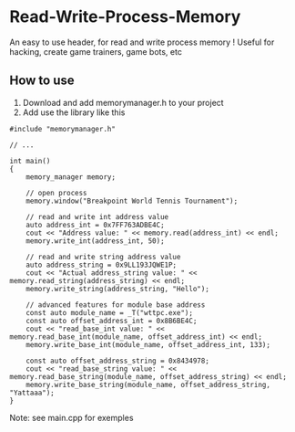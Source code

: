 # Read-Write-Process-Memory

An easy to use header, for read and write process memory ! 
Useful for hacking, create game trainers, game bots, etc


## How to use
1. Download and add memorymanager.h to your project
2. Add use the library like this

```
#include "memorymanager.h"

// ...

int main()
{
	memory_manager memory;
	
	// open process
	memory.window("Breakpoint World Tennis Tournament");
	
	// read and write int address value
	auto address_int = 0x7FF763ADBE4C;
	cout << "Address value: " << memory.read(address_int) << endl;
	memory.write_int(address_int, 50);

	// read and write string address value
	auto address_string = 0x9LL193JQWE1P;
	cout << "Actual address_string value: " << memory.read_string(address_string) << endl;
	memory.write_string(address_string, "Hello");
	
	// advanced features for module base address
	const auto module_name = _T("wttpc.exe");
	const auto offset_address_int = 0x8B6BE4C;
	cout << "read_base_int value: " << memory.read_base_int(module_name, offset_address_int) << endl;
	memory.write_base_int(module_name, offset_address_int, 133);

	const auto offset_address_string = 0x8434978;
	cout << "read_base_string value: " << memory.read_base_string(module_name, offset_address_string) << endl;
	memory.write_base_string(module_name, offset_address_string, "Yattaaa");
}
```


Note: see main.cpp for exemples
